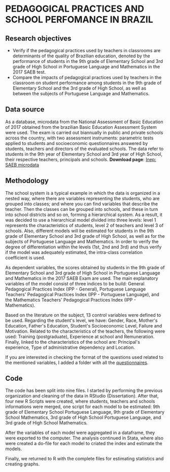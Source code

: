 # PEDAGOGICAL PRACTICES AND SCHOOL PERFOMANCE IN BRAZIL

## Research objectives
- Verify if the pedagogical practices used by teachers in classrooms are determinants of the quality of Brazilian education, denoted by the performance of students in the 9th grade of Elementary School and 3rd grade of High School in Portuguese Language and Mathematics in the 2017 SAEB test.
- Compare the impacts of pedagogical practices used by teachers in the classroom on student performance among students in the 9th grade of Elementary School and the 3rd grade of High School, as well as between the subjects of Portuguese Language and Mathematics.

## Data source
As a database, microdata from the National Assessment of Basic Education of 2017 obtained from the brazilian Basic Education Assessment System were used. The exam is carried out biannually in public and private schools across the country, with two assessment instruments: parametric tests applied to students and socioeconomic questionnaires answered by students, teachers and directors of the evaluated schools. The data refer to students in the 9th year of Elementary School and 3rd year of High School, their respective teachers, principals and schools.
**Download page**: [Inep: SAEB microdata](https://dados.gov.br/dataset/inep-microdados-do-saeb)

## Methodology
The school system is a typical example in which the data is organized in a nested way, where there are variables representing the students, who are grouped into classes; and where you can find variables that describe the teacher. Then the classes can be grouped into schools, and these in turn into school districts and so on, forming a hierarchical system. As a result, it was decided to use a hierarchical model divided into three levels: level 1 represents the characteristics of students, level 2 of teachers and level 3 of schools. Also, different models will be estimated for students in the 9th grade of Elementary School and 3rd grade of High School, as well as for the subjects of Portuguese Language and Mathematics.
In order to verify the degree of differentiation within the levels (1st, 2nd and 3rd) and thus verify if the model was adequately estimated, the intra-class correlation coefficient is used.

As dependent variables, the scores obtained by students in the 9th grade of Elementary School and 3rd grade of High School in Portuguese Language and Mathematics in the 2017 SAEB Exam are used. The main explanatory variables of the model consist of three indices to be build: General Pedagogical Practices Index (IPP - General), Portuguese Language Teachers' Pedagogical Practices Index (IPP - Portuguese Language), and the Mathematics Teachers' Pedagogical Practices Index (IPP - Mathematics).

Based on the literature on the subject, 13 control variables were defined to be used. Regarding the student's level, we have: Gender, Race, Mother's Education, Father's Education, Student's Socioeconomic Level, Failure and Motivation. Related to the characteristics of the teachers, the following were used: Training (postgraduate), Experience at school and Remuneration. Finally, linked to the characteristics of the school are: Principal's experience, Type of administrative dependency and Location.

If you are interested in checking the format of the questions used related to the mentioned variables, I added a folder with all the [questionnaires](https://github.com/cfruhauf/Pedagogical_Practices/tree/master/Questionnaires).

## Code

The code has been split into nine files. I started by performing the previous organization and cleaning of the data in RStudio (Dissertation). After that, four new R Scripts were created, where students, teachers and schools informations were merged, one script for each model to be estimated: 9th grade of Elementary School Portuguese Language, 9th grade of Elementary School Mathematics, 3rd grade of High School Portuguese Language, and 3rd grade of High School Mathematics.

After the variables of each model were aggregated in a dataframe, they were exported to the computer. The analysis continued in Stata, where also were created a do-file for each model to criated the index and estimate the models.

Finally, we returned to R with the complete files for estimating statistics and creating graphs.
